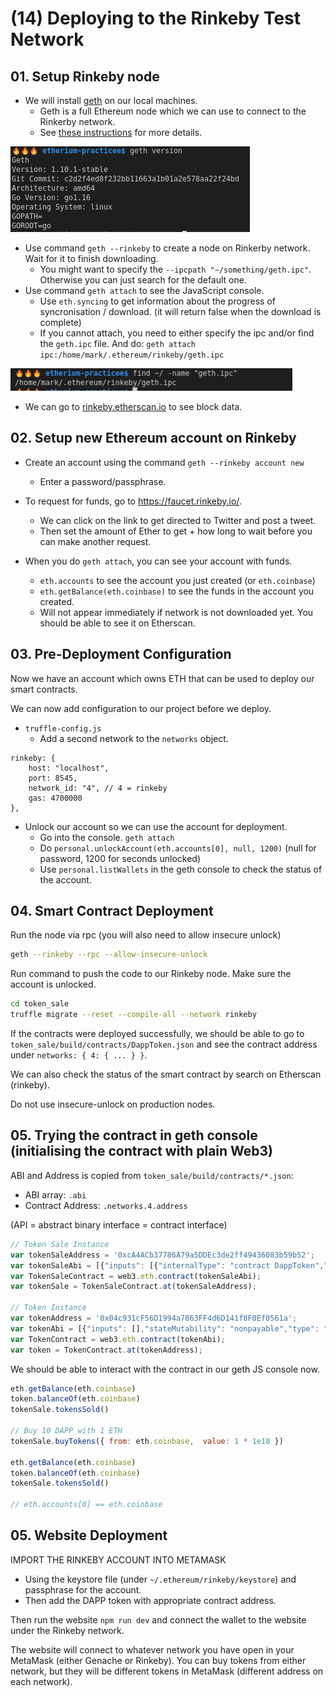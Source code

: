# (14) Deploying to the Rinkeby Test Network

## 01. Setup Rinkeby node

* We will install [geth](https://geth.ethereum.org/) on our local machines.
  * Geth is a full Ethereum node which we can use to connect to the Rinkerby network.
  * See [these instructions](https://gist.github.com/cryptogoth/10a98e8078cfd69f7ca892ddbdcf26bc) for more details.

![](docs/2021-03-31-19-46-43.png)

* Use command `geth --rinkeby` to create a node on Rinkerby network. Wait for it to finish downloading.
  * You might want to specify the `--ipcpath "~/something/geth.ipc"`. Otherwise you can just search for the default one.
* Use command `geth attach` to see the JavaScript console.
  * Use `eth.syncing` to get information about the progress of syncronisation / download. (it will return false when the download is complete)
  * If you cannot attach, you need to either specify the ipc and/or find the `geth.ipc` file. And do: `geth attach ipc:/home/mark/.ethereum/rinkeby/geth.ipc`

![](docs/2021-03-31-20-10-59.png)

* We can go to [rinkeby.etherscan.io](rinkeby.etherscan.io) to see block data.

## 02. Setup new Ethereum account on Rinkeby

* Create an account using the command `geth --rinkeby account new`
  * Enter a password/passphrase.

* To request for funds, go to https://faucet.rinkeby.io/.
  * We can click on the link to get directed to Twitter and post a tweet.
  * Then set the amount of Ether to get + how long to wait before you can make another request.

* When you do `geth attach`, you can see your account with funds.
  * `eth.accounts` to see the account you just created (or `eth.coinbase`)
  * `eth.getBalance(eth.coinbase)` to see the funds in the account you created.
  * Will not appear immediately if network is not downloaded yet. You should be able to see it on Etherscan.

## 03. Pre-Deployment Configuration

Now we have an account which owns ETH that can be used to deploy our smart contracts.

We can now add configuration to our project before we deploy.

* `truffle-config.js`
  * Add a second network to the `networks` object.
```
rinkeby: {
    host: "localhost",
    port: 8545,
    network_id: "4", // 4 = rinkeby
    gas: 4700000
},
```
* Unlock our account so we can use the account for deployment.
  * Go into the console. `geth attach`
  * Do `personal.unlockAccount(eth.accounts[0], null, 1200)` (null for password, 1200 for seconds unlocked)
  * Use `personal.listWallets` in the geth console to check the status of the account.

## 04. Smart Contract Deployment

Run the node via rpc (you will also need to allow insecure unlock)
```bash
geth --rinkeby --rpc --allow-insecure-unlock
```

Run command to push the code to our Rinkeby node. Make sure the account is unlocked.
```bash
cd token_sale
truffle migrate --reset --compile-all --network rinkeby
```

If the contracts were deployed successfully, we should be able to go to
`token_sale/build/contracts/DappToken.json` and see the contract address under
`networks: { 4: { ... } }`.

We can also check the status of the smart contract by search on Etherscan (rinkeby).

Do not use insecure-unlock on production nodes.

## 05. Trying the contract in geth console (initialising the contract with plain Web3)

ABI and Address is copied from `token_sale/build/contracts/*.json`:
* ABI array: `.abi`
* Contract Address: `.networks.4.address`

(API = abstract binary interface = contract interface)

```js
// Token Sale Instance
var tokenSaleAddress = '0xcA4ACb37786A79a5DDEc3de2ff49436083b59b52';
var tokenSaleAbi = [{"inputs": [{"internalType": "contract DappToken","name": "_tokenContract","type": "address"},{"internalType": "uint256","name": "_tokenPrice","type": "uint256"}],"stateMutability": "nonpayable","type": "constructor"},{"anonymous": false,"inputs": [{"indexed": false,"internalType": "address","name": "_buyer","type": "address"},{"indexed": false,"internalType": "uint256","name": "_amount","type": "uint256"}],"name": "Sell","type": "event"},{"inputs": [],"name": "tokenContract","outputs": [{"internalType": "contract DappToken","name": "","type": "address"}],"stateMutability": "view","type": "function","constant": true},{"inputs": [],"name": "tokenPrice","outputs": [{"internalType": "uint256","name": "","type": "uint256"}],"stateMutability": "view","type": "function","constant": true},{"inputs": [],"name": "tokensSold","outputs": [{"internalType": "uint256","name": "","type": "uint256"}],"stateMutability": "view","type": "function","constant": true},{"inputs": [],"name": "buyTokens","outputs": [{"internalType": "bool","name": "","type": "bool"}],"stateMutability": "payable","type": "function","payable": true},{"inputs": [],"name": "endSale","outputs": [],"stateMutability": "nonpayable","type": "function"}];
var TokenSaleContract = web3.eth.contract(tokenSaleAbi);
var tokenSale = TokenSaleContract.at(tokenSaleAddress);

// Token Instance
var tokenAddress = '0x04c931cF56D1994a7863FF4d6D141f8F0Ef0561a';
var tokenAbi = [{"inputs": [],"stateMutability": "nonpayable","type": "constructor"},{"anonymous": false,"inputs": [{"indexed": true,"internalType": "address","name": "_owner","type": "address"},{"indexed": true,"internalType": "address","name": "_spender","type": "address"},{"indexed": false,"internalType": "uint256","name": "_value","type": "uint256"}],"name": "Approval","type": "event"},{"anonymous": false,"inputs": [{"indexed": true,"internalType": "address","name": "_from","type": "address"},{"indexed": true,"internalType": "address","name": "_to","type": "address"},{"indexed": false,"internalType": "uint256","name": "_value","type": "uint256"}],"name": "Transfer","type": "event"},{"inputs": [{"internalType": "address","name": "","type": "address"},{"internalType": "address","name": "","type": "address"}],"name": "allowance","outputs": [{"internalType": "uint256","name": "","type": "uint256"}],"stateMutability": "view","type": "function","constant": true},{"inputs": [{"internalType": "address","name": "","type": "address"}],"name": "balanceOf","outputs": [{"internalType": "uint256","name": "","type": "uint256"}],"stateMutability": "view","type": "function","constant": true},{"inputs": [],"name": "decimals","outputs": [{"internalType": "uint8","name": "","type": "uint8"}],"stateMutability": "view","type": "function","constant": true},{"inputs": [],"name": "name","outputs": [{"internalType": "string","name": "","type": "string"}],"stateMutability": "view","type": "function","constant": true},{"inputs": [],"name": "symbol","outputs": [{"internalType": "string","name": "","type": "string"}],"stateMutability": "view","type": "function","constant": true},{"inputs": [],"name": "totalSupply","outputs": [{"internalType": "uint256","name": "","type": "uint256"}],"stateMutability": "view","type": "function","constant": true},{"inputs": [{"internalType": "address","name": "_to","type": "address"},{"internalType": "uint256","name": "_value","type": "uint256"}],"name": "transfer","outputs": [{"internalType": "bool","name": "","type": "bool"}],"stateMutability": "nonpayable","type": "function"},{"inputs": [{"internalType": "address","name": "_spender","type": "address"},{"internalType": "uint256","name": "_value","type": "uint256"}],"name": "approve","outputs": [{"internalType": "bool","name": "","type": "bool"}],"stateMutability": "nonpayable","type": "function"},{"inputs": [{"internalType": "address","name": "_from","type": "address"},{"internalType": "address","name": "_to","type": "address"},{"internalType": "uint256","name": "_value","type": "uint256"}],"name": "transferFrom","outputs": [{"internalType": "bool","name": "","type": "bool"}],"stateMutability": "nonpayable","type": "function"}];
var TokenContract = web3.eth.contract(tokenAbi);
var token = TokenContract.at(tokenAddress);
```
We should be able to interact with the contract in our geth JS console now.

```js
eth.getBalance(eth.coinbase)
token.balanceOf(eth.coinbase)
tokenSale.tokensSold()

// Buy 10 DAPP with 1 ETH
tokenSale.buyTokens({ from: eth.coinbase,  value: 1 * 1e18 })

eth.getBalance(eth.coinbase)
token.balanceOf(eth.coinbase)
tokenSale.tokensSold()

// eth.accounts[0] == eth.coinbase
```

## 05. Website Deployment

IMPORT THE RINKEBY ACCOUNT INTO METAMASK
* Using the keystore file (under `~/.ethereum/rinkeby/keystore`) and passphrase for the account.
* Then add the DAPP token with appropriate contract address.

Then run the website `npm run dev` and connect the wallet to the website under the Rinkeby network.

The website will connect to whatever network you have open in your MetaMask (either Genache or
Rinkeby). You can buy tokens from either network, but they will be different tokens in MetaMask
(different address on each network).

